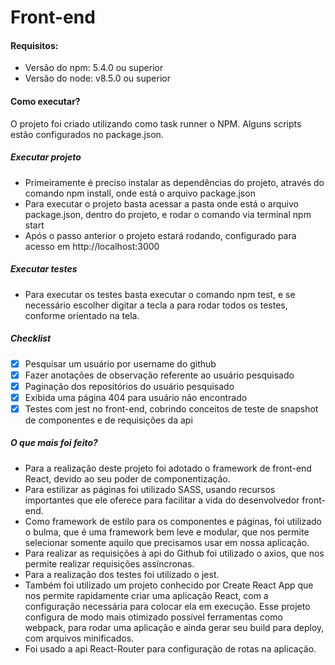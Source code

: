 # Front-end

#### Requisitos:

- Versão do npm: 5.4.0 ou superior
- Versão do node: v8.5.0 ou superior

#### Como executar?

O projeto foi criado utilizando como task runner o NPM. Alguns scripts estão configurados no package.json.

##### Executar projeto
- Primeiramente é preciso instalar as dependências do projeto, através do comando npm install, onde está o arquivo package.json
- Para executar o projeto basta acessar a pasta onde está o arquivo package.json, dentro do projeto, e rodar o comando via terminal npm start
- Após o passo anterior o projeto estará rodando, configurado para acesso em http://localhost:3000

##### Executar testes

- Para executar os testes basta executar o comando npm test, e se necessário escolher digitar a tecla a para rodar todos os testes, conforme orientado na tela.

##### Checklist

- [X]  Pesquisar um usuário por username do github
- [X]  Fazer anotações de observação referente ao usuário pesquisado
- [X]  Paginação dos repositórios do usuário pesquisado
- [X]  Exibida uma página 404 para usuário não encontrado
- [X]  Testes com jest no front-end, cobrindo conceitos de teste de snapshot de componentes e de requisições da api

##### O que mais foi feito?

- Para a realização deste projeto foi adotado o framework de front-end React, devido ao seu poder de componentização. 
- Para estilizar as páginas foi utilizado SASS, usando recursos importantes que ele oferece para facilitar a vida do desenvolvedor front-end.
- Como framework de estilo para os componentes e páginas, foi utilizado o bulma, que é uma framework bem leve e modular, que nos permite selecionar somente aquilo que precisamos usar em nossa aplicação.
- Para realizar as requisições à api do Github foi utilizado o axios, que nos permite realizar requisições assíncronas.
- Para a realização dos testes foi utilizado o jest.
- Também foi utilizado um projeto conhecido por Create React App que nos permite rapidamente criar uma aplicação React, com a configuração necessária para colocar ela em execução. Esse projeto configura de modo mais otimizado possível
ferramentas como webpack, para rodar uma aplicação e ainda gerar seu build para deploy, com arquivos minificados.
- Foi usado a api React-Router para configuração de rotas na aplicação.




